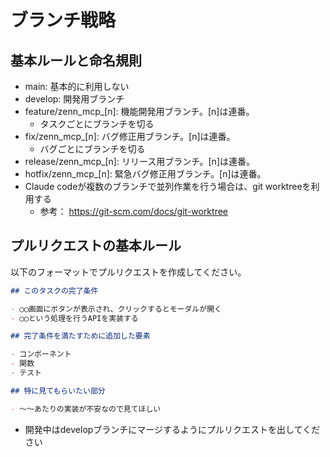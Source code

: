 # ブランチ戦略

## 基本ルールと命名規則

- main: 基本的に利用しない
- develop: 開発用ブランチ
- feature/zenn_mcp_[n]: 機能開発用ブランチ。[n]は連番。
  - タスクごとにブランチを切る
- fix/zenn_mcp_[n]: バグ修正用ブランチ。[n]は連番。
  - バグごとにブランチを切る
- release/zenn_mcp_[n]: リリース用ブランチ。[n]は連番。
- hotfix/zenn_mcp_[n]: 緊急バグ修正用ブランチ。[n]は連番。
- Claude codeが複数のブランチで並列作業を行う場合は、git worktreeを利用する
  - 参考： https://git-scm.com/docs/git-worktree

## プルリクエストの基本ルール

以下のフォーマットでプルリクエストを作成してください。

```markdown
## このタスクの完了条件

- ◯◯画面にボタンが表示され、クリックするとモーダルが開く
- ◯◯という処理を行うAPIを実装する

## 完了条件を満たすために追加した要素

- コンポーネント
- 関数
- テスト

## 特に見てもらいたい部分

- 〜〜あたりの実装が不安なので見てほしい
```

- 開発中はdevelopブランチにマージするようにプルリクエストを出してください
